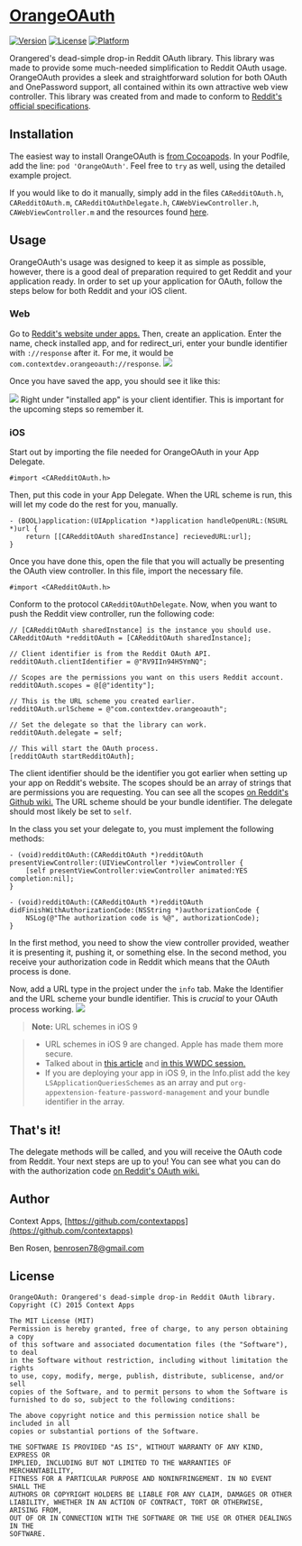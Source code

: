 # [OrangeOAuth](https://cocoapods.org/pods/OrangeOAuth)

[![Version](https://img.shields.io/cocoapods/v/OrangeOAuth.svg?style=flat)](http://cocoadocs.org/docsets/OrangeOAuth)
[![License](https://img.shields.io/cocoapods/l/OrangeOAuth.svg?style=flat)](http://cocoadocs.org/docsets/OrangeOAuth)
[![Platform](https://img.shields.io/cocoapods/p/OrangeOAuth.svg?style=flat)](http://cocoadocs.org/docsets/OrangeOAuth)

Orangered's dead-simple drop-in Reddit OAuth library. This library was made to provide some much-needed simplification to Reddit OAuth usage. OrangeOAuth provides a sleek and straightforward solution for both OAuth and OnePassword support, all contained within its own attractive web view controller. This library was created from and made to conform to [Reddit's official specifications](https://github.com/reddit/reddit/wiki/OAuth2-iOS-Example).

## Installation

The easiest way to install OrangeOAuth is [from Cocoapods](https://cocoapods.org/pods/OrangeOAuth). In your Podfile, add the line: `pod 'OrangeOAuth'`. Feel free to `try` as well, using the detailed example project.

If you would like to do it manually, simply add in the files `CARedditOAuth.h`, `CARedditOAuth.m`, `CARedditOAuthDelegate.h`, `CAWebViewController.h`, `CAWebViewController.m` and the resources found [here](Resources).

## Usage

OrangeOAuth's usage was designed to keep it as simple as possible, however, there is a good deal of preparation required to get Reddit and your application ready. In order to set up your application for OAuth, follow the steps below for both Reddit and your iOS client.

### Web

Go to [Reddit's website under apps.](https://www.reddit.com/prefs/apps/) Then, create an application. Enter the name, check installed app, and for redirect_uri, enter your bundle identifier with `://response` after it. For me, it would be `com.contextdev.orangeoauth://response`. 
![](https://raw.githubusercontent.com/contextapps/OrangeOAuth/master/Screenshots/screenshot1.png)

Once you have saved the app, you should see it like this:

![](https://raw.githubusercontent.com/contextapps/OrangeOAuth/master/Screenshots/screenshot2.png)
Right under "installed app" is your client identifier. This is important for the upcoming steps so remember it.

### iOS

Start out by importing the file needed for OrangeOAuth in your App Delegate.

	#import <CARedditOAuth.h>
	
Then, put this code in your App Delegate. When the URL scheme is run, this will let my code do the rest for you, manually.

	- (BOOL)application:(UIApplication *)application handleOpenURL:(NSURL *)url {
		return [[CARedditOAuth sharedInstance] recievedURL:url];
	}

Once you have done this, open the file that you will actually be presenting the OAuth view controller.
In this file,  import the necessary file.

	#import <CARedditOAuth.h>

Conform to the protocol `CARedditOAuthDelegate`.
Now, when you want to push the Reddit view controller, run the following code:

	// [CARedditOAuth sharedInstance] is the instance you should use.
	CARedditOAuth *redditOAuth = [CARedditOAuth sharedInstance];
	
	// Client identifier is from the Reddit OAuth API.
	redditOAuth.clientIdentifier = @"RV9IIn94H5YmNQ";

	// Scopes are the permissions you want on this users Reddit account.
	redditOAuth.scopes = @[@"identity"];
	
	// This is the URL scheme you created earlier.
	redditOAuth.urlScheme = @"com.contextdev.orangeoauth";

	// Set the delegate so that the library can work.
	redditOAuth.delegate = self;
	
	// This will start the OAuth process.
	[redditOAuth startRedditOAuth];

The client identifier should be the identifier you got earlier when setting up your app on Reddit's website. The scopes should be an array of strings that are permissions you are requesting. You can see all the scopes [on Reddit's Github wiki.](https://github.com/reddit/reddit/wiki/oauth2#authorization) The URL scheme should be your bundle identifier. The delegate should most likely be set to `self`.

In the class you set your delegate to, you must implement the following methods:

	- (void)redditOAuth:(CARedditOAuth *)redditOAuth presentViewController:(UIViewController *)viewController {
		[self presentViewController:viewController animated:YES completion:nil];
	}
	
	- (void)redditOAuth:(CARedditOAuth *)redditOAuth didFinishWithAuthorizationCode:(NSString *)authorizationCode {
		NSLog(@"The authorization code is %@", authorizationCode);
	}

In the first method, you need to show the view controller provided, weather it is presenting it, pushing it, or something else. In the second method, you receive your authorization code in Reddit which means that the OAuth process is done.

Now, add a URL type in the project under the `info` tab. Make the Identifier and the URL scheme your bundle identifier. This is _crucial_ to your OAuth process working.
![](https://raw.githubusercontent.com/contextapps/OrangeOAuth/master/Screenshots/screenshot3.png)
> **Note:** URL schemes in iOS 9

> - URL schemes in iOS 9 are changed. Apple has made them more secure. 
> - Talked about in [this article](http://awkwardhare.com/post/121196006730/quick-take-on-ios-9-url-scheme-changes) and [in this WWDC session. ](https://developer.apple.com/videos/wwdc/2015/?id=703)
> - If you are deploying your app in iOS 9, in the Info.plist add the key `LSApplicationQueriesSchemes` as an array and put `org-appextension-feature-password-management` and your bundle identifier in the array.

## That's it!

The delegate methods will be called, and you will receive the OAuth code from Reddit. Your next steps are up to you! You can see what you can do with the authorization code [on Reddit's OAuth wiki.](https://github.com/reddit/reddit/wiki/oauth2#token-retrieval-code-flow)

## Author

Context Apps, [https://github.com/contextapps](https://github.com/contextapps)

Ben Rosen, [benrosen78@gmail.com](mailto:benrosen78@gmail.com)

## License
	OrangeOAuth: Orangered's dead-simple drop-in Reddit OAuth library.
	Copyright (C) 2015 Context Apps

	The MIT License (MIT)     
	Permission is hereby granted, free of charge, to any person obtaining a copy
	of this software and associated documentation files (the "Software"), to deal
	in the Software without restriction, including without limitation the rights
	to use, copy, modify, merge, publish, distribute, sublicense, and/or sell
	copies of the Software, and to permit persons to whom the Software is
	furnished to do so, subject to the following conditions:
	 
	The above copyright notice and this permission notice shall be included in all
	copies or substantial portions of the Software.
	 
	THE SOFTWARE IS PROVIDED "AS IS", WITHOUT WARRANTY OF ANY KIND, EXPRESS OR
	IMPLIED, INCLUDING BUT NOT LIMITED TO THE WARRANTIES OF MERCHANTABILITY,
	FITNESS FOR A PARTICULAR PURPOSE AND NONINFRINGEMENT. IN NO EVENT SHALL THE
	AUTHORS OR COPYRIGHT HOLDERS BE LIABLE FOR ANY CLAIM, DAMAGES OR OTHER
	LIABILITY, WHETHER IN AN ACTION OF CONTRACT, TORT OR OTHERWISE, ARISING FROM,
	OUT OF OR IN CONNECTION WITH THE SOFTWARE OR THE USE OR OTHER DEALINGS IN THE
	SOFTWARE.

